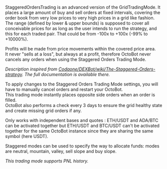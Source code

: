 StaggeredOrdersTrading is an advanced version of the GridTradingMode. 
It places a large amount of buy and sell orders at fixed intervals, covering the order book from
very low prices to very high prices in a grid like fashion.  
The range (defined by lower & upper bounds) is supposed to cover all conceivable prices for as
long as the user intends to run the strategy, and this for each traded pair.
That could be from -100x to +100x
(-99% to +10000%).

Profits will be made from price movements within the covered price area.  
It never "sells at a loss", but always at a profit, therefore OctoBot never cancels any orders when using the Staggered Orders Trading Mode.

*Description inspired from [Codaone/DEXBot/wiki/The-Staggered-Orders-strategy](https://github.com/Codaone/DEXBot/wiki/The-Staggered-Orders-strategy). The full documentation
is available there.*

To apply changes to the Staggered Orders Trading Mode settings, you will have to manually cancel orders and restart your OctoBot.  
This trading mode instantly places opposite side orders when an order is filled.  
OctoBot also performs a check every 3 days to ensure the grid healthy state and create missing grid orders if any.

Only works with independent bases and quotes : ETH/USDT and ADA/BTC can be activated together but ETH/USDT
and BTC/USDT can't be activated together for the same OctoBot instance since they are sharing the same symbol 
(here USDT).

Staggered modes can be used to specify the way to allocate funds: modes are neutral, mountain, valley, sell slope and buy slope.

_This trading mode supports PNL history._
